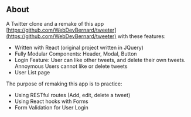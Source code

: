 ## About

A Twitter clone and a remake of this app [https://github.com/WebDevBernard/tweeter](https://github.com/WebDevBernard/tweeter) with these features:

- Written with React (original project written in JQuery)
- Fully Modular Components: Header, Modal, Button
- Login Feature: User can like other tweets, and delete their own tweets. Annoymous Users cannot like or delete tweets
- User List page

The purpose of remaking this app is to practice:

- Using RESTful routes (Add, edit, delete a tweet)
- Using React hooks with Forms
- Form Validation for User Login
